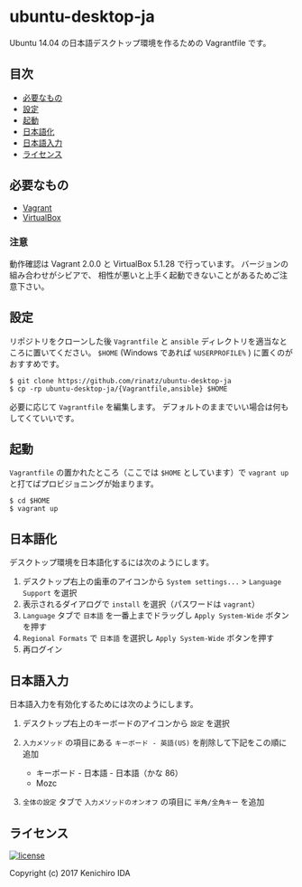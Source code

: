 # ubuntu-desktop-ja

Ubuntu 14.04 の日本語デスクトップ環境を作るための Vagrantfile です。

## 目次

- [必要なもの](#必要なもの)
- [設定](#設定)
- [起動](#起動)
- [日本語化](#日本語化)
- [日本語入力](#日本語入力)
- [ライセンス](#ライセンス)

## 必要なもの

- [Vagrant]
- [VirtualBox]

[Vagrant]: https://www.vagrantup.com/
[VirtualBox]: https://www.virtualbox.org/

### 注意

動作確認は Vagrant 2.0.0 と VirtualBox 5.1.28 で行っています。
バージョンの組み合わせがシビアで、
相性が悪いと上手く起動できないことがあるためご注意下さい。

## 設定

リポジトリをクローンした後 `Vagrantfile` と `ansible` ディレクトリを適当なところに置いてください。
`$HOME` (Windows であれば `%USERPROFILE%` ) に置くのがおすすめです。

    $ git clone https://github.com/rinatz/ubuntu-desktop-ja
    $ cp -rp ubuntu-desktop-ja/{Vagrantfile,ansible} $HOME

必要に応じて `Vagrantfile` を編集します。
デフォルトのままでいい場合は何もしてくていいです。

## 起動

`Vagrantfile` の置かれたところ（ここでは `$HOME` としています）で
`vagrant up` と打てばプロビジョニングが始まります。

    $ cd $HOME
    $ vagrant up

## 日本語化

デスクトップ環境を日本語化するには次のようにします。

1. デスクトップ右上の歯車のアイコンから `System settings...` > `Language Support` を選択
1. 表示されるダイアログで `install` を選択（パスワードは `vagrant`）
1. `Language` タブで `日本語` を一番上までドラッグし `Apply System-Wide` ボタンを押す
1. `Regional Formats` で `日本語` を選択し `Apply System-Wide` ボタンを押す
1. 再ログイン

## 日本語入力

日本語入力を有効化するためには次のようにします。

1. デスクトップ右上のキーボードのアイコンから `設定` を選択
1. `入力メソッド` の項目にある `キーボード - 英語(US)` を削除して下記をこの順に追加

    - キーボード - 日本語 - 日本語（かな 86）
    - Mozc

1. `全体の設定` タブで `入力メソッドのオンオフ` の項目に `半角/全角キー` を追加

## ライセンス

[![license](https://img.shields.io/github/license/rinatz/ubuntu-desktop-ja.svg)](LICENSE)

Copyright (c) 2017 Kenichiro IDA
